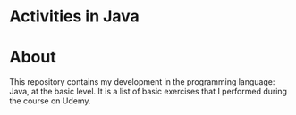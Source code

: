 <h1>
  Activities in Java
</h1>

# About
This repository contains my development in the programming language: Java, at the basic level. It is a list of basic exercises that I performed during the course on Udemy.

